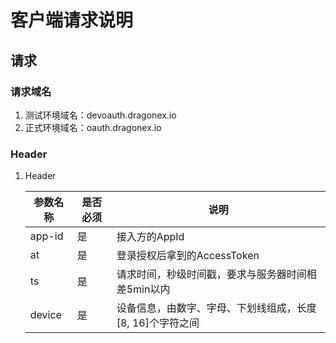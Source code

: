 # 客户端请求说明

## 请求

### 请求域名

1. 测试环境域名：devoauth.dragonex.io
2. 正式环境域名：oauth.dragonex.io

### Header

1. Header

    | 参数名称 | 是否必须 | 说明 |
    | --- | --- | --- |
    | app-id | 是 | 接入方的AppId |
    | at | 是 | 登录授权后拿到的AccessToken |
    | ts | 是 | 请求时间，秒级时间戳，要求与服务器时间相差5min以内 |
    | device | 是 | 设备信息，由数字、字母、下划线组成，长度[8, 16]个字符之间 |

